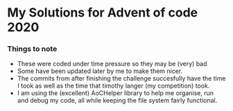 # My Solutions for Advent of code 2020
### Things to note
* These were coded under time pressure so they may be (very) bad
* Some have been updated later by me to make them nicer.
* The commits from after finishing the challenge succesfully have the time I took as well 
as the time that timothy langer (my competition) took. 
* I am using the (excellent) AoCHelper library to help me organise, run and debug my code, all while keeping the file system fairly functional. 
